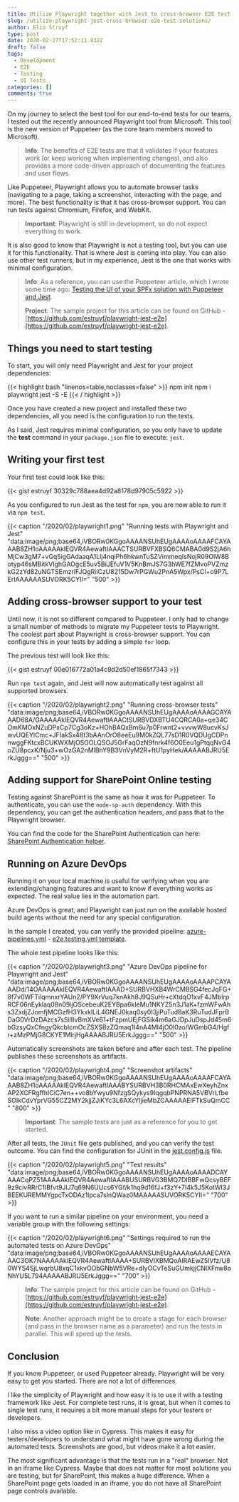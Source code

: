 ```yaml
---
title: Utilize Playwright together with Jest to cross-browser E2E test your solutions
slug: /utilize-playwright-jest-cross-browser-e2e-test-solutions/
author: Elio Struyf
type: post
date: 2020-02-27T17:52:11.832Z
draft: false
tags:
  - Development
  - E2E
  - Testing
  - UI Tests
categories: []
comments: true
---
```


On my journey to select the best tool for our end-to-end tests for our teams, I tested out the recently announced Playwright tool from Microsoft. This tool is the new version of Puppeteer (as the core team members moved to Microsoft). 

> **Info**: The benefits of E2E tests are that it validates if your features work (or keep working when implementing changes), and also provides a more code-driven approach of documenting the features and user flows.

Like Puppeteer, Playwright allows you to automate browser tasks (navigating to a page, taking a screenshot, interacting with the page, and more). The best functionality is that it has cross-browser support. You can run tests against Chromium, Firefox, and WebKit. 

<blockquote class="important">
<p><strong>Important</strong>: Playwright is still in development, so do not expect everything to work.</p>
</blockquote>

It is also good to know that Playwright is not a testing tool, but you can use it for this functionality. That is where Jest is coming into play. You can also use other test runners, but in my experience, Jest is the one that works with minimal configuration.

> **Info**: As a reference, you can use the Puppeteer article, which I wrote some time ago: [Testing the UI of your SPFx solution with Puppeteer and Jest](https://www.eliostruyf.com/testing-the-ui-of-your-spfx-solution-with-puppeteer-and-jest/).
> 
> **Project**: The sample project for this article can be found on GitHub - [https://github.com/estruyf/playwright-jest-e2e](https://github.com/estruyf/playwright-jest-e2e).

## Things you need to start testing

To start, you will only need Playwright and Jest for your project dependencies:

{{< highlight bash "linenos=table,noclasses=false" >}}
npm init
npm i playwright jest -S -E
{{< / highlight >}}

Once you have created a new project and installed these two dependencies, all you need is the configuration to run the tests.

As I said, Jest requires minimal configuration, so you only have to update the **test** command in your `package.json` file to execute: `jest`.

## Writing your first test

Your first test could look like this:

{{< gist estruyf 30329c788aea4d92a8178d97905c5922 >}}

As you configured to run Jest as the test for `npm`, you are now able to run it via `npm test`.

{{< caption "/2020/02/playwright1.png" "Running tests with Playwright and Jest"  "data:image/png;base64,iVBORw0KGgoAAAANSUhEUgAAAAoAAAAFCAYAAAB8ZH1oAAAAAklEQVR4AewaftIAAACTSURBVFXBSQ6CMABA0d9S2jA6hMjCw3gM7+vGq5igGAdaaqA1Llj4nqiPh6hkwnTuSZVimmeqIsNojR09OlW8Botyp46sMBitkVIghGAOgcE5uv5BiJEfuV1V5KnBmJS7G3hWE7fZMvoPVZmzkG2zYd82uNGTSEmzrlFJQgRiiCzU8215Dw7rPGWu2PnA5Wpx/PsCl+o9P7LErIAAAAAASUVORK5CYII=" "500" >}}

## Adding cross-browser support to your test

Until now, it is not so different compared to Puppeteer. I only had to change a small number of methods to migrate my Puppeteer tests to Playwright. The coolest part about Playwright is cross-browser support. You can configure this in your tests by adding a simple `for` loop.

The previous test will look like this:

{{< gist estruyf 00e016772a01a4c9d2d50ef1865f7343 >}}

Run `npm test` again, and Jest will now automatically test against all supported browsers.

{{< caption "/2020/02/playwright2.png" "Running cross-browser tests"  "data:image/png;base64,iVBORw0KGgoAAAANSUhEUgAAAAoAAAAGCAYAAAD68A/GAAAAAklEQVR4AewaftIAAACtSURBVDXBTU4CQRCA0a+qe34COmKMOxNZuDPxCp7Cg3oKz+HOhBAQxBm6u7p0Frwnt2+vvvwW8ucvKsJwvUQEYlCmc+JFIakSx48t3bAAnOrO8eeEu9M0kZQL77sD1R0VQDUgCDPnnwggFKtcxBCUKWXMjOSGOLQSOJ5GrFaqOzN9fnrk4f6O0Eeu1gPtqqNvG4oZU8pcxK/Nju3+wOzGA2nMlBhY9B3VnVyM2R+ftU1pyHek/AAAAABJRU5ErkJggg==" "500" >}}

## Adding support for SharePoint Online testing

Testing against SharePoint is the same as how it was for Puppeteer. To authenticate, you can use the `node-sp-auth` dependency. With this dependency, you can get the authentication headers, and pass that to the Playwright browser. 

You can find the code for the SharePoint Authentication can here: [SharePoint Authentication helper](https://github.com/estruyf/playwright-jest-e2e/blob/dev/src/helpers/SharePointAuthentication.ts).

## Running on Azure DevOps

Running it on your local machine is useful for verifying when you are extending/changing features and want to know if everything works as expected. The real value lies in the automation part.

Azure DevOps is great, and Playwright can just run on the available hosted build agents without the need for any special configuration.

In the sample I created, you can verify the provided pipeline: [azure-pipelines.yml](https://github.com/estruyf/playwright-jest-e2e/blob/dev/azure-pipelines.yml) - [e2e.testing.yml template](https://github.com/estruyf/playwright-jest-e2e/blob/dev/devops/e2e.testing.yml).

The whole test pipeline looks like this:

{{< caption "/2020/02/playwright3.png" "Azure DevOps pipeline for Playwright and Jest"  "data:image/png;base64,iVBORw0KGgoAAAANSUhEUgAAAAoAAAAPCAYAAADd/14OAAAAAklEQVR4AewaftIAAAD+SURBVHXB4WrCMBSG4fecJqFG+8f7v0WFTilqmnxrYAUn2/PY9XrVuq7knAkh8J9QSuHr+cXtdqO1xvF4JMbIrpRCF06nEyklaq08n09ijOScebeuK2EYBpa6kIeMu1NKYZ5n3J1aK+fzmWFwAhs3ZxdjZJomfjMCGzfH3YkxklLiL4GNEJ0kaq0sy0I3jiPuTud8aK3RuTudJFprBDaG0VrDzDAzcs7sSilIIvBmXVe61+tFzpmUEjFGSik4m6aGJDpJuDspJd45m6bGzsyQxCfngyQkcblcmOcZSXSBzZQmaq1I4nA4MI4jO0l0zo/WGmbG4/Hgfr+zMzPMjG8CKYE1MlrjHgAAAABJRU5ErkJggg==" "500" >}}

Automatically screenshots are taken before and after each test. The pipeline publishes these screenshots as artifacts.

{{< caption "/2020/02/playwright4.png" "Screenshot artifacts"  "data:image/png;base64,iVBORw0KGgoAAAANSUhEUgAAAAoAAAAFCAYAAAB8ZH1oAAAAAklEQVR4AewaftIAAABYSURBVH3B0RHCMAxEwXeyhZnxAP2XCFRgffhICiC7en++vo8bYwyu9NfzgSQykys9IqgqbPNPRNA5VBVrLfbeSOIkCdvYprVG55CZ2MY2kjjZJiKYc3L6AXcYIjieMbZCAAAAAElFTkSuQmCC" "800" >}}

<blockquote class="important">
<p><strong>Important</strong>: The sample tests are just as a reference for you to get started.</p>
</blockquote>

After all tests, the `JUnit` file gets published, and you can verify the test outcome. You can find the configuration for JUnit in the [jest.config.js](https://github.com/estruyf/playwright-jest-e2e/blob/dev/jest.config.js) file.

{{< caption "/2020/02/playwright5.png" "Test results"  "data:image/png;base64,iVBORw0KGgoAAAANSUhEUgAAAAoAAAADCAYAAACqPZ51AAAAAklEQVR4AewaftIAAABUSURBVG3BMQ7DIBBFwQcsyBEF9z9civRRrC1IBfvt9JlJ7q69N6UUcs6YGf/k1hq9d16fJ+f3zY+7I4k5J5KotWI3JBEEKUREMMYgpcTxODAz1lpca7slnQWaz0MAAAAASUVORK5CYII=" "700" >}}

If you want to run a similar pipeline on your environment, you need a variable group with the following settings:

{{< caption "/2020/02/playwright6.png" "Settings required to run the automated tests on Azure DevOps"  "data:image/png;base64,iVBORw0KGgoAAAANSUhEUgAAAAoAAAAECAYAAAC3OK7NAAAAAklEQVR4AewaftIAAAA+SURBVIXBMQoAIRAEwZ5lVfz/U80WYS4SjLwqrbU8xqC1xkvOObGNbW5VRe+dIyOCvTeSuGUmkjjCNlXFnw8oNhYU5L794AAAAABJRU5ErkJggg==" "700" >}}

> **Info**: The sample project for this article can be found on GitHub - [https://github.com/estruyf/playwright-jest-e2e](https://github.com/estruyf/playwright-jest-e2e).
>
> **Note**: Another approach might be to create a stage for each browser (and pass in the browser name as a parameter) and run the tests in parallel. This will speed up the tests.

## Conclusion

If you know Puppeteer, or used Puppeteer already. Playwright will be very easy to get you started. There are not a lot of differences. 

I like the simplicity of Playwright and how easy it is to use it with a testing framework like Jest. For complete test runs, it is great, but when it comes to single test runs, it requires a bit more manual steps for your testers or developers.

I also miss a video option like in Cypress. This makes it easy for testers/developers to understand what might have gone wrong during the automated tests. Screenshots are good, but videos make it a lot easier.

The most significant advantage is that the tests run in a "real" browser. Not in an iframe like Cypress. Maybe that does not matter for most solutions you are testing, but for SharePoint, this makes a huge difference. When a SharePoint page gets loaded in an iframe, you do not have all SharePoint page controls available.
